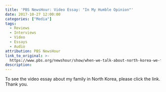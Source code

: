 ```yaml
---
title: 'PBS NewsHour: Video Essay: "In My Humble Opinion"'
date: 2017-10-27 12:00:00
categories: ["Media"]
tags:
  - Reviews
  - Interviews
  - Video
  - Essays
  - Audio
attribution: PBS NewsHour
link_to_original: >-
  https://www.pbs.org/newshour/show/when-we-talk-about-north-korea-we-forget-whats-happening-to-its-people
description:
---
```



To see the video essay about my family in North Korea, please click the link. Thank you.